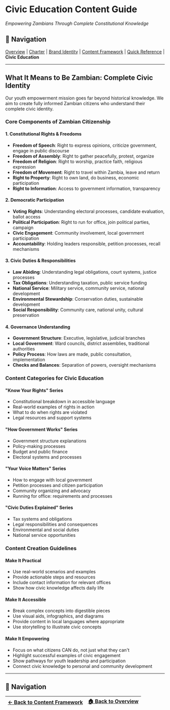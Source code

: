# Civic Education Content Guide
*Empowering Zambians Through Complete Constitutional Knowledge*

## 🧭 Navigation
[Overview](../README.md) | [Charter](../CHARTER.md) | [Brand Identity](./brand-identity.md) | [Content Framework](./content-framework.md) | [Quick Reference](./quick-reference.md) | **Civic Education**

---

## What It Means to Be Zambian: Complete Civic Identity

Our youth empowerment mission goes far beyond historical knowledge. We aim to create fully informed Zambian citizens who understand their complete civic identity.

### Core Components of Zambian Citizenship

#### **1. Constitutional Rights & Freedoms**
- **Freedom of Speech**: Right to express opinions, criticize government, engage in public discourse
- **Freedom of Assembly**: Right to gather peacefully, protest, organize
- **Freedom of Religion**: Right to worship, practice faith, religious expression
- **Freedom of Movement**: Right to travel within Zambia, leave and return
- **Right to Property**: Right to own land, do business, economic participation
- **Right to Information**: Access to government information, transparency

#### **2. Democratic Participation**
- **Voting Rights**: Understanding electoral processes, candidate evaluation, ballot access
- **Political Participation**: Right to run for office, join political parties, campaign
- **Civic Engagement**: Community involvement, local government participation
- **Accountability**: Holding leaders responsible, petition processes, recall mechanisms

#### **3. Civic Duties & Responsibilities**
- **Law Abiding**: Understanding legal obligations, court systems, justice processes
- **Tax Obligations**: Understanding taxation, public service funding
- **National Service**: Military service, community service, national development
- **Environmental Stewardship**: Conservation duties, sustainable development
- **Social Responsibility**: Community care, national unity, cultural preservation

#### **4. Governance Understanding**
- **Government Structure**: Executive, legislative, judicial branches
- **Local Government**: Ward councils, district assemblies, traditional authorities
- **Policy Process**: How laws are made, public consultation, implementation
- **Checks and Balances**: Separation of powers, oversight mechanisms

### Content Categories for Civic Education

#### **"Know Your Rights" Series**
- Constitutional breakdown in accessible language
- Real-world examples of rights in action
- What to do when rights are violated
- Legal resources and support systems

#### **"How Government Works" Series**
- Government structure explanations
- Policy-making processes
- Budget and public finance
- Electoral systems and processes

#### **"Your Voice Matters" Series**
- How to engage with local government
- Petition processes and citizen participation
- Community organizing and advocacy
- Running for office: requirements and processes

#### **"Civic Duties Explained" Series**
- Tax systems and obligations
- Legal responsibilities and consequences
- Environmental and social duties
- National service opportunities

### Content Creation Guidelines

#### **Make It Practical**
- Use real-world scenarios and examples
- Provide actionable steps and resources
- Include contact information for relevant offices
- Show how civic knowledge affects daily life

#### **Make It Accessible**
- Break complex concepts into digestible pieces
- Use visual aids, infographics, and diagrams
- Provide content in local languages where appropriate
- Use storytelling to illustrate civic concepts

#### **Make It Empowering**
- Focus on what citizens CAN do, not just what they can't
- Highlight successful examples of civic engagement
- Show pathways for youth leadership and participation
- Connect civic knowledge to personal and community development

---

## 🧭 Navigation
| [← Back to Content Framework](./content-framework.md) | [🏠 Back to Overview](../README.md) |
|---|---|
